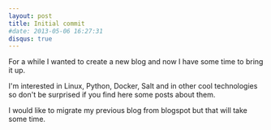 ```yaml
---
layout: post
title: Initial commit
#date: 2013-05-06 16:27:31
disqus: true
---
```

For a while I wanted to create a new blog and now I have some time
to bring it up.

I'm interested in Linux, Python, Docker, Salt and in other cool
technologies so don't be surprised if you find here some posts about
them.

I would like to migrate my previous blog from blogspot but that will
take some time.
